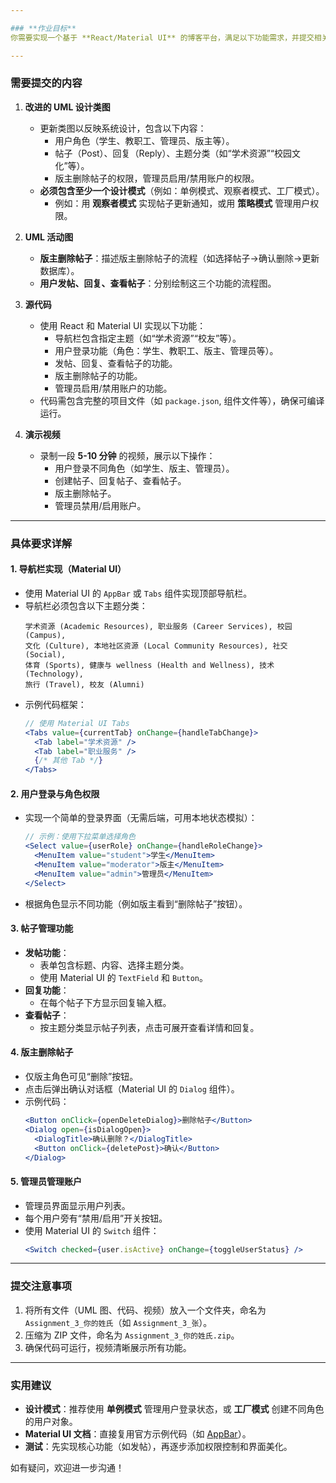 ```yaml
---

### **作业目标**
你需要实现一个基于 **React/Material UI** 的博客平台，满足以下功能需求，并提交相关的 UML 设计图和源代码。

---
```


### **需要提交的内容**
1. **改进的 UML 设计类图**  
   - 更新类图以反映系统设计，包含以下内容：  
     - 用户角色（学生、教职工、管理员、版主等）。  
     - 帖子（Post）、回复（Reply）、主题分类（如“学术资源”“校园文化”等）。  
     - 版主删除帖子的权限，管理员启用/禁用账户的权限。  
   - **必须包含至少一个设计模式**（例如：单例模式、观察者模式、工厂模式）。  
     - 例如：用 **观察者模式** 实现帖子更新通知，或用 **策略模式** 管理用户权限。

2. **UML 活动图**  
   - **版主删除帖子**：描述版主删除帖子的流程（如选择帖子→确认删除→更新数据库）。  
   - **用户发帖、回复、查看帖子**：分别绘制这三个功能的流程图。

3. **源代码**  
   - 使用 React 和 Material UI 实现以下功能：  
     - 导航栏包含指定主题（如“学术资源”“校友”等）。  
     - 用户登录功能（角色：学生、教职工、版主、管理员等）。  
     - 发帖、回复、查看帖子的功能。  
     - 版主删除帖子的功能。  
     - 管理员启用/禁用账户的功能。  
   - 代码需包含完整的项目文件（如 `package.json`, 组件文件等），确保可编译运行。

4. **演示视频**  
   - 录制一段 **5-10 分钟** 的视频，展示以下操作：  
     - 用户登录不同角色（如学生、版主、管理员）。  
     - 创建帖子、回复帖子、查看帖子。  
     - 版主删除帖子。  
     - 管理员禁用/启用账户。  

---

### **具体要求详解**
#### 1. 导航栏实现（Material UI）  
   - 使用 Material UI 的 `AppBar` 或 `Tabs` 组件实现顶部导航栏。  
   - 导航栏必须包含以下主题分类：  
     ```text  
     学术资源 (Academic Resources), 职业服务 (Career Services), 校园 (Campus),  
     文化 (Culture), 本地社区资源 (Local Community Resources), 社交 (Social),  
     体育 (Sports), 健康与 wellness (Health and Wellness), 技术 (Technology),  
     旅行 (Travel), 校友 (Alumni)  
     ```  
   - 示例代码框架：  
     ```jsx  
     // 使用 Material UI Tabs  
     <Tabs value={currentTab} onChange={handleTabChange}>  
       <Tab label="学术资源" />  
       <Tab label="职业服务" />  
       {/* 其他 Tab */}  
     </Tabs>  
     ```

#### 2. 用户登录与角色权限  
   - 实现一个简单的登录界面（无需后端，可用本地状态模拟）：  
     ```jsx  
     // 示例：使用下拉菜单选择角色  
     <Select value={userRole} onChange={handleRoleChange}>  
       <MenuItem value="student">学生</MenuItem>  
       <MenuItem value="moderator">版主</MenuItem>  
       <MenuItem value="admin">管理员</MenuItem>  
     </Select>  
     ```  
   - 根据角色显示不同功能（例如版主看到“删除帖子”按钮）。

#### 3. 帖子管理功能  
   - **发帖功能**：  
     - 表单包含标题、内容、选择主题分类。  
     - 使用 Material UI 的 `TextField` 和 `Button`。  
   - **回复功能**：  
     - 在每个帖子下方显示回复输入框。  
   - **查看帖子**：  
     - 按主题分类显示帖子列表，点击可展开查看详情和回复。

#### 4. 版主删除帖子  
   - 仅版主角色可见“删除”按钮。  
   - 点击后弹出确认对话框（Material UI 的 `Dialog` 组件）。  
   - 示例代码：  
     ```jsx  
     <Button onClick={openDeleteDialog}>删除帖子</Button>  
     <Dialog open={isDialogOpen}>  
       <DialogTitle>确认删除？</DialogTitle>  
       <Button onClick={deletePost}>确认</Button>  
     </Dialog>  
     ```

#### 5. 管理员管理账户  
   - 管理员界面显示用户列表。  
   - 每个用户旁有“禁用/启用”开关按钮。  
   - 使用 Material UI 的 `Switch` 组件：  
     ```jsx  
     <Switch checked={user.isActive} onChange={toggleUserStatus} />  
     ```

---

### **提交注意事项**
1. 将所有文件（UML 图、代码、视频）放入一个文件夹，命名为 `Assignment_3_你的姓氏`（如 `Assignment_3_张`）。  
2. 压缩为 ZIP 文件，命名为 `Assignment_3_你的姓氏.zip`。  
3. 确保代码可运行，视频清晰展示所有功能。

---

### **实用建议**
- **设计模式**：推荐使用 **单例模式** 管理用户登录状态，或 **工厂模式** 创建不同角色的用户对象。  
- **Material UI 文档**：直接复用官方示例代码（如 [AppBar](https://mui.com/components/app-bar/)）。  
- **测试**：先实现核心功能（如发帖），再逐步添加权限控制和界面美化。  

如有疑问，欢迎进一步沟通！